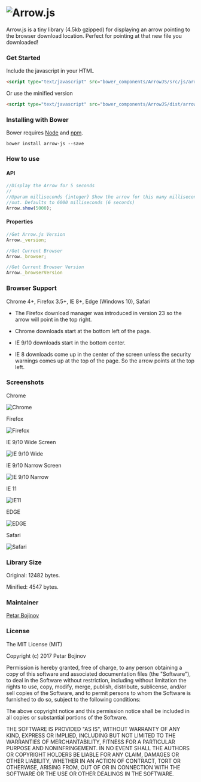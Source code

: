 ![Arrow.js](http://i.imgur.com/rZSWaEl.png)
===

Arrow.js is a tiny library (4.5kb gzipped) for displaying an arrow pointing to the browser download location. Perfect for pointing at that new file you downloaded!

### Get Started

Include the javascript in your HTML

```html
<script type="text/javascript" src="bower_components/ArrowJS/src/js/arrow.js">
```

Or use the minified version

```html
<script type="text/javascript" src="bower_components/ArrowJS/dist/arrow-0.1.9.min.js">
```

### Installing with Bower

Bower requires [Node](http://nodejs.org/) and [npm](http://npmjs.org/). 

    bower install arrow-js --save

### How to use

#### API

```javascript
//Display the Arrow for 5 seconds
//
//@param milliseconds {integer} Show the arrow for this many milliseconds then fade
//out. Defaults to 6000 milliseconds (6 seconds)
Arrow.show(5000);
```

#### Properties

```javascript
//Get Arrow.js Version
Arrow._version;

//Get Current Browser
Arrow._browser;

//Get Current Browser Version
Arrow._browserVersion 
```

### Browser Support

Chrome 4+, Firefox 3.5+, IE 8+, Edge (Windows 10), Safari

* The Firefox download manager was introduced in version 23 so the arrow will point in the top right.

* Chrome downloads start at the bottom left of the page.

* IE 9/10 downloads start in the bottom center.

* IE 8 downloads come up in the center of the screen unless the security warnings comes up at the top of the page. So the arrow points at the top left.

### Screenshots

Chrome

![Chrome](http://i.imgur.com/1zW8EYG.png)

Firefox

![Firefox](http://i.imgur.com/6EgcJId.png)

IE 9/10 Wide Screen

![IE 9/10 Wide](http://i.imgur.com/WyDd3j4.png)

IE 9/10 Narrow Screen

![IE 9/10 Narrow](http://i.imgur.com/fztArJ3.png)

IE 11

![IE11](http://i.imgur.com/7CusGBs.jpg)

EDGE

![EDGE](http://i.imgur.com/gEOk2ql.jpg)

Safari

![Safari](http://i.imgur.com/3zGlG50.png)
	

### Library Size

Original: 12482 bytes.

Minified: 4547 bytes.

### Maintainer

[Petar Bojinov](https://github.com/pbojinov)

### License

The MIT License (MIT)

Copyright (c) 2017 Petar Bojinov

Permission is hereby granted, free of charge, to any person obtaining a copy of
this software and associated documentation files (the "Software"), to deal in
the Software without restriction, including without limitation the rights to
use, copy, modify, merge, publish, distribute, sublicense, and/or sell copies of
the Software, and to permit persons to whom the Software is furnished to do so,
subject to the following conditions:

The above copyright notice and this permission notice shall be included in all
copies or substantial portions of the Software.

THE SOFTWARE IS PROVIDED "AS IS", WITHOUT WARRANTY OF ANY KIND, EXPRESS OR
IMPLIED, INCLUDING BUT NOT LIMITED TO THE WARRANTIES OF MERCHANTABILITY, FITNESS
FOR A PARTICULAR PURPOSE AND NONINFRINGEMENT. IN NO EVENT SHALL THE AUTHORS OR
COPYRIGHT HOLDERS BE LIABLE FOR ANY CLAIM, DAMAGES OR OTHER LIABILITY, WHETHER
IN AN ACTION OF CONTRACT, TORT OR OTHERWISE, ARISING FROM, OUT OF OR IN
CONNECTION WITH THE SOFTWARE OR THE USE OR OTHER DEALINGS IN THE SOFTWARE.

